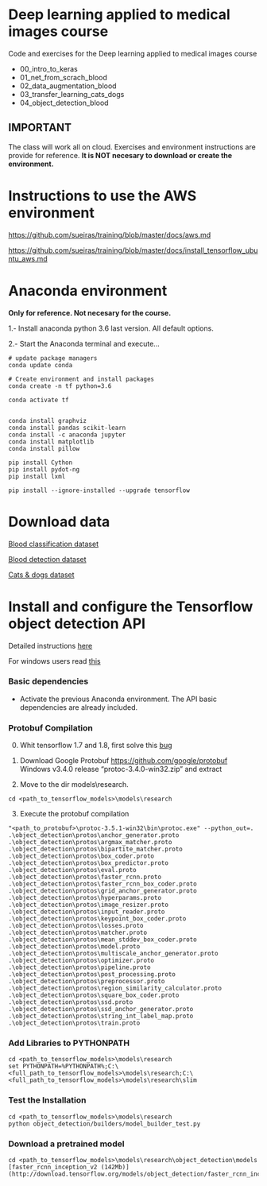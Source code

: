 # Deep learning applied to medical images course

Code and exercises for the Deep learning applied to medical images course

- 00_intro_to_keras
- 01_net_from_scrach_blood
- 02_data_augmentation_blood
- 03_transfer_learning_cats_dogs
- 04_object_detection_blood


## IMPORTANT
The class will work all on cloud.
Exercises and environment instructions are provide for reference. **It is NOT necesary to download or create the environment.**


# Instructions to use the AWS environment

https://github.com/sueiras/training/blob/master/docs/aws.md

https://github.com/sueiras/training/blob/master/docs/install_tensorflow_ubuntu_aws.md


# Anaconda environment

**Only for reference. Not necesary for the course.**

1.- Install anaconda python 3.6 last version. All default options.

2.- Start the Anaconda terminal and execute...

```
# update package managers
conda update conda

# Create environment and install packages
conda create -n tf python=3.6

conda activate tf


conda install graphviz
conda install pandas scikit-learn
conda install -c anaconda jupyter 
conda install matplotlib
conda install pillow 

pip install Cython
pip install pydot-ng
pip install lxml

pip install --ignore-installed --upgrade tensorflow 
```
# Download data
[Blood classification dataset](https://s3-eu-west-1.amazonaws.com/training-dl/blood_cells_classification.zip)

[Blood detection dataset](https://s3-eu-west-1.amazonaws.com/training-dl/blood_cells_detection.zip)

[Cats & dogs dataset](https://s3-eu-west-1.amazonaws.com/training-dl/cats_dogs_sample.tar.gz)


# Install and configure the Tensorflow object detection API

Detailed instructions [here](https://github.com/tensorflow/models/blob/master/research/object_detection/g3doc/installation.md)

For windows users read [this](https://medium.com/@rohitrpatil/how-to-use-tensorflow-object-detection-api-on-windows-102ec8097699)


### Basic dependencies
- Activate the previous Anaconda environment. The API basic dependencies are already included.


### Protobuf Compilation

0. Whit tensorflow 1.7 and 1.8, first solve this [bug](https://github.com/tensorflow/models/issues/3705#issuecomment-375563179) 

1. Download Google Protobuf https://github.com/google/protobuf Windows v3.4.0 release “protoc-3.4.0-win32.zip” and extract

2. Move to the dir models\research.
```
cd <path_to_tensorflow_models>\models\research
```

3. Execute the protobuf compilation
```
"<path_to_protobuf>\protoc-3.5.1-win32\bin\protoc.exe" --python_out=. .\object_detection\protos\anchor_generator.proto .\object_detection\protos\argmax_matcher.proto .\object_detection\protos\bipartite_matcher.proto .\object_detection\protos\box_coder.proto .\object_detection\protos\box_predictor.proto .\object_detection\protos\eval.proto .\object_detection\protos\faster_rcnn.proto .\object_detection\protos\faster_rcnn_box_coder.proto .\object_detection\protos\grid_anchor_generator.proto .\object_detection\protos\hyperparams.proto .\object_detection\protos\image_resizer.proto .\object_detection\protos\input_reader.proto .\object_detection\protos\keypoint_box_coder.proto .\object_detection\protos\losses.proto .\object_detection\protos\matcher.proto .\object_detection\protos\mean_stddev_box_coder.proto .\object_detection\protos\model.proto .\object_detection\protos\multiscale_anchor_generator.proto .\object_detection\protos\optimizer.proto .\object_detection\protos\pipeline.proto .\object_detection\protos\post_processing.proto .\object_detection\protos\preprocessor.proto .\object_detection\protos\region_similarity_calculator.proto .\object_detection\protos\square_box_coder.proto .\object_detection\protos\ssd.proto .\object_detection\protos\ssd_anchor_generator.proto .\object_detection\protos\string_int_label_map.proto .\object_detection\protos\train.proto 
```


### Add Libraries to PYTHONPATH
```
cd <path_to_tensorflow_models>\models\research
set PYTHONPATH=%PYTHONPATH%;C:\<full_path_to_tensorflow_models>\models\research;C:\<full_path_to_tensorflow_models>\models\research\slim
```

### Test the Installation
```
cd <path_to_tensorflow_models>\models\research
python object_detection/builders/model_builder_test.py
```


### Download a pretrained model
```
cd <path_to_tensorflow_models>\models\research\object_detection\models
[faster_rcnn_inception_v2 (142Mb)](http://download.tensorflow.org/models/object_detection/faster_rcnn_inception_v2_coco_2018_01_28.tar.gz) 
```




